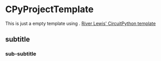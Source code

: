 # CPyProjectTemplate
This is just a empty template using . [River Lewis' CircuitPython template](https://github.com/rivques/CPyProjectTemplate)
## subtitle
### sub-subtitle
